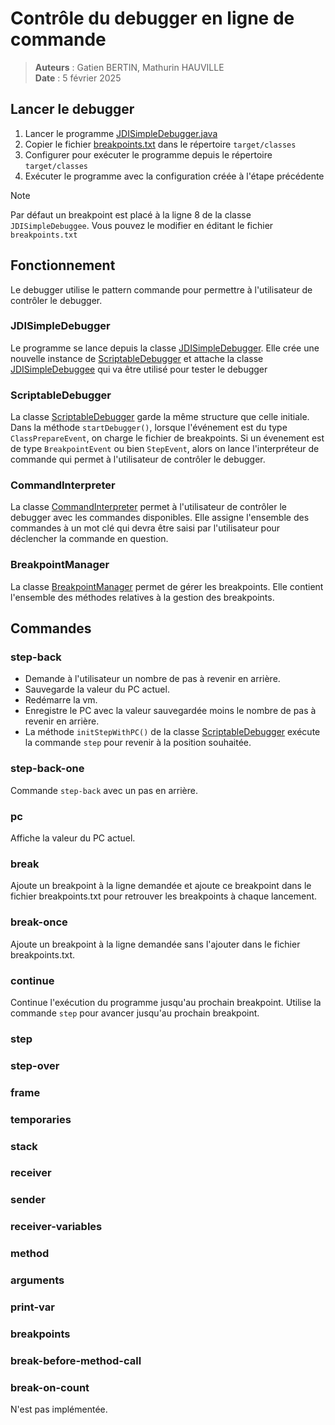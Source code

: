 # Contrôle du debugger en ligne de commande

> **Auteurs** : Gatien BERTIN, Mathurin HAUVILLE  
> **Date** : 5 février 2025
>

## Lancer le debugger

1. Lancer le programme [JDISimpleDebugger.java](src/main/java/com/ubo/debug/JDISimpleDebugger.java)
2. Copier le fichier [breakpoints.txt](src/main/resources/breakpoints.txt) dans le répertoire `target/classes`
3. Configurer pour exécuter le programme depuis le répertoire `target/classes`
4. Exécuter le programme avec la configuration créée à l'étape précédente

> [!NOTE]
> Par défaut un breakpoint est placé à la ligne 8 de la classe `JDISimpleDebuggee`.
> Vous pouvez le modifier en éditant le fichier `breakpoints.txt`

## Fonctionnement

Le debugger utilise le pattern commande pour permettre à l'utilisateur de contrôler le debugger.

### JDISimpleDebugger

Le programme se lance depuis la classe [JDISimpleDebugger](src/main/java/com/ubo/debug/JDISimpleDebugger.java). Elle
crée une nouvelle instance de [ScriptableDebugger](src/main/java/com/ubo/debug/ScriptableDebugger.java) et attache la
classe [JDISimpleDebuggee](src/main/java/com/ubo/debug/JDISimpleDebuggee.java) qui va être utilisé pour tester le
debugger

### ScriptableDebugger

La classe [ScriptableDebugger](src/main/java/com/ubo/debug/ScriptableDebugger.java) garde la même structure que celle
initiale. Dans la méthode `startDebugger()`, lorsque l'événement est du type `ClassPrepareEvent`, on charge le fichier
de breakpoints. Si un évenement est de type `BreakpointEvent` ou bien `StepEvent`, alors on
lance
l'interpréteur de commande qui permet à l'utilisateur de contrôler le debugger.

### CommandInterpreter

La classe [CommandInterpreter](src/main/java/com/ubo/debug/CommandInterpreter.java) permet à l'utilisateur de contrôler
le debugger avec les commandes disponibles. Elle assigne l'ensemble des commandes à un mot clé qui devra être saisi par
l'utilisateur pour déclencher la commande en question.

### BreakpointManager

La classe [BreakpointManager](src/main/java/com/ubo/debug/BreakpointManager.java) permet de gérer les breakpoints. Elle
contient l'ensemble des méthodes relatives à la gestion des breakpoints.

## Commandes

### step-back

- Demande à l'utilisateur un nombre de pas à revenir en arrière.
- Sauvegarde la valeur du PC actuel.
- Redémarre la vm.
- Enregistre le PC avec la valeur sauvegardée moins le nombre de pas à revenir en arrière.
- La méthode `initStepWithPC()` de la classe [ScriptableDebugger](src/main/java/com/ubo/debug/ScriptableDebugger.java)
  exécute la commande `step` pour revenir à la position souhaitée.

### step-back-one

Commande `step-back` avec un pas en arrière.

### pc

Affiche la valeur du PC actuel.

### break

Ajoute un breakpoint à la ligne demandée et ajoute ce breakpoint dans le fichier breakpoints.txt pour retrouver les
breakpoints à chaque lancement.

### break-once

Ajoute un breakpoint à la ligne demandée sans l'ajouter dans le fichier breakpoints.txt.

### continue

Continue l'exécution du programme jusqu'au prochain breakpoint. Utilise la commande `step` pour avancer jusqu'au prochain breakpoint.

### step

### step-over

### frame

### temporaries

### stack

### receiver

### sender

### receiver-variables

### method

### arguments

### print-var

### breakpoints

### break-before-method-call

### break-on-count

N'est pas implémentée.

